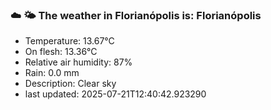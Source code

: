 ### ☁️ 🌤️  The weather in Florianópolis is: Florianópolis

- Temperature: 13.67°C
- On flesh: 13.36°C
- Relative air humidity: 87%
- Rain: 0.0 mm
- Description: Clear sky
- last updated: 2025-07-21T12:40:42.923290
